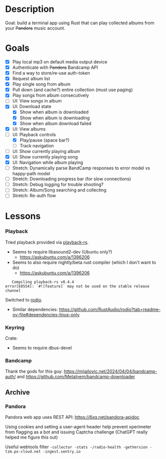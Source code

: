 # Description
Goal: build a terminal app using Rust that can play collected albums from your ~~Pandora~~ music account.

# Goals
- [x] Play local mp3 on default media output device
- [x] Authenticate with ~~Pandora~~ Bandcamp API
- [x] Find a way to store/re-use auth-token
- [x] Request album list
- [x] Play single song from album
- [x] Pull down (and cache?) entire collection (must use paging)
- [x] Play songs from album consecutively
- [ ] UI: View songs in album
- [x] UI: Download state
  - [x] Show when album is downloaded
  - [x] Show when album is downloading
  - [x] Show when album download failed
- [x] UI: View albums
- [ ] UI: Playback controls
  - [x] Play/pause (space bar?)
  - [ ] Track navigation
- [ ] UI: Show currently playing album
- [x] UI: Show currently playing song
- [x] UI: Navigation while album playing
- [ ] Stretch: Dynamically parse BandCamp responses to error model vs happy-path model
- [ ] Stretch: Downloading progress bar (for slow connections)
- [ ] Stretch: Debug logging for trouble shooting?
- [ ] Stretch: Album/Song searching and collecting
- [ ] Stretch: Re-auth flow

# Lessons
### Playback
Tried playback provided via [playback-rs](https://crates.io/crates/playback-rs/0.4.4).
 - Seems to require libasound2-dev (Ubuntu only?)
   - https://askubuntu.com/a/1396206
 - Seems to also require nightly/beta rust compiler (which I don't want to do)
   - https://askubuntu.com/a/1396206
```
   Compiling playback-rs v0.4.4
error[E0554]: `#![feature]` may not be used on the stable release channel
```

Switched to [rodio](https://crates.io/crates/rodio).
 - Similar dependencies: https://github.com/RustAudio/rodio?tab=readme-ov-file#dependencies-linux-only

### Keyring
Crate:
 - Seems to require dbus-devel

### Bandcamp
Thank the gods for this guy: https://mijailovic.net/2024/04/04/bandcamp-auth/ and https://github.com/Metalnem/bandcamp-downloader

## Archive
### Pandora
Pandora web app uses REST API: https://6xq.net/pandora-apidoc

Using cookies and setting a user-agent header help prevent xperimeter from flagging as a bot and issuing Captcha challenge
(ChatGPT really helped me figure this out)

Useful webtools filter `-collector -stats -/radio-health -getVersion -tzm.px-cloud.net -ingest.sentry.io`
